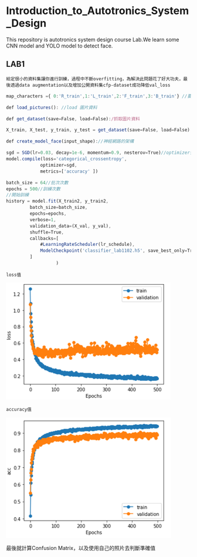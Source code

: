 # Introduction_to_Autotronics_System_Design
This repository is autotronics system design course Lab.We learn some CNN model and YOLO model to detect face.
## LAB1
`給定很小的資料集讓你進行訓練，過程中不斷overfitting，為解決此問題花了好大功夫，最後透過data augmentation以及增加公開資料集cfp-dataset成功降低val_loss`
```js
map_characters ={ 0:'R_train',1:'L_train',2:'F_train',3:'B_train'} //要分類成右邊、左邊、正面、背面
```
```js
def load_pictures(): //load 圖片資料
```
```js
def get_dataset(save=False, load=False):/抓取圖片資料
```
```js
X_train, X_test, y_train, y_test = get_dataset(save=False, load=False) //分成8:1:1 訓練:測試:驗證
```
```js
def create_model_face(input_shape)://神經網路的架構
```
```js
sgd = SGD(lr=0.03, decay=1e-6, momentum=0.9, nesterov=True)//optimizer使用隨機梯度下降、learn-rate設定1e-6....
model.compile(loss='categorical_crossentropy',
             optimizer=sgd,
             metrics=['accuracy' ])
```
```js
batch_size = 64//批次次數
epochs = 500//訓練次數
//開始訓練
history = model.fit(X_train2, y_train2,
         batch_size=batch_size,
         epochs=epochs,
         verbose=1,
         validation_data=(X_val, y_val),
         shuffle=True,
         callbacks=[
             #LearningRateScheduler(lr_schedule),
             ModelCheckpoint('classifier_lab1102.h5', save_best_only=True)
         ]
                   )
```
`loss值`

![image](https://github.com/7-RED/Introduction_to_Autotronics_System_Design/blob/master/圖片/3.PNG)

`accuracy值`

![image](https://github.com/7-RED/Introduction_to_Autotronics_System_Design/blob/master/圖片/4.PNG)

最後就計算Confusion Matrix，以及使用自己的照片去判斷準確值
